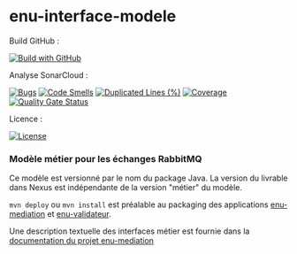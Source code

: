 # enu-interface-modele

Build GitHub :

[![Build with GitHub](https://github.com/republique-et-canton-de-geneve/enu-interface-modele/actions/workflows/maven.yml/badge.svg)](https://github.com/republique-et-canton-de-geneve/enu-interface-modele/actions/workflows/maven.yml)

Analyse SonarCloud :

[![Bugs](https://sonarcloud.io/api/project_badges/measure?project=Espace-numerique-de-l-usager_enu-interface-modele&metric=bugs)](https://sonarcloud.io/dashboard?id=Espace-numerique-de-l-usager_enu-interface-modele)
[![Code Smells](https://sonarcloud.io/api/project_badges/measure?project=Espace-numerique-de-l-usager_enu-interface-modele&metric=code_smells)](https://sonarcloud.io/dashboard?id=Espace-numerique-de-l-usager_enu-interface-modele)
[![Duplicated Lines (%)](https://sonarcloud.io/api/project_badges/measure?project=Espace-numerique-de-l-usager_enu-interface-modele&metric=duplicated_lines_density)](https://sonarcloud.io/dashboard?id=Espace-numerique-de-l-usager_enu-interface-modele)
[![Coverage](https://sonarcloud.io/api/project_badges/measure?project=Espace-numerique-de-l-usager_enu-interface-modele&metric=coverage)](https://sonarcloud.io/dashboard?id=Espace-numerique-de-l-usager_enu-interface-modele)
[![Quality Gate Status](https://sonarcloud.io/api/project_badges/measure?project=Espace-numerique-de-l-usager_enu-interface-modele&metric=alert_status)](https://sonarcloud.io/dashboard?id=Espace-numerique-de-l-usager_enu-interface-modele)

Licence :

[![License](https://img.shields.io/badge/License-Apache%202.0-blue.svg)](https://opensource.org/licenses/Apache-2.0)


### Modèle métier pour les échanges RabbitMQ

Ce modèle est versionné par le nom du package Java. La version du livrable dans Nexus est indépendante de la version "métier" du modèle.

`mvn deploy` ou `mvn install` est préalable au packaging des applications [enu-mediation] et [enu-validateur].

Une description textuelle des interfaces métier est fournie dans la
[documentation du projet enu-mediation](https://github.com/Espace-numerique-de-l-usager/enu-mediation/blob/master/docs/messages.md)

[enu-validateur]: ../enu-interface-validateur
[enu-mediation]: ../enu-mediation
